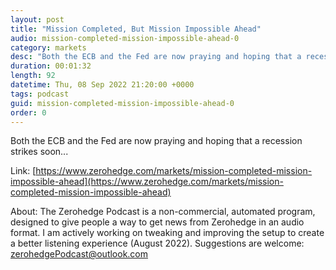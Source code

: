 ```yaml
---
layout: post
title: "Mission Completed, But Mission Impossible Ahead"
audio: mission-completed-mission-impossible-ahead-0
category: markets
desc: "Both the ECB and the Fed are now praying and hoping that a recession strikes soon..."
duration: 00:01:32
length: 92
datetime: Thu, 08 Sep 2022 21:20:00 +0000
tags: podcast
guid: mission-completed-mission-impossible-ahead-0
order: 0
---
```

Both the ECB and the Fed are now praying and hoping that a recession strikes soon...

Link: [https://www.zerohedge.com/markets/mission-completed-mission-impossible-ahead](https://www.zerohedge.com/markets/mission-completed-mission-impossible-ahead)

About: The Zerohedge Podcast is a non-commercial, automated program, designed to give people a way to get news from Zerohedge in an audio format.  I am actively working on tweaking and improving the setup to create a better listening experience (August 2022).  Suggestions are welcome: [zerohedgePodcast@outlook.com](mailto:zerohedgePodcast@outlook.com)